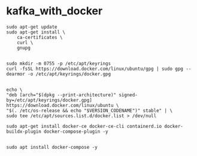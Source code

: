 # kafka_with_docker



    sudo apt-get update
    sudo apt-get install \
        ca-certificates \
        curl \
        gnupg


    sudo mkdir -m 0755 -p /etc/apt/keyrings
    curl -fsSL https://download.docker.com/linux/ubuntu/gpg | sudo gpg --dearmor -o /etc/apt/keyrings/docker.gpg


    echo \
    "deb [arch="$(dpkg --print-architecture)" signed-by=/etc/apt/keyrings/docker.gpg] https://download.docker.com/linux/ubuntu \
    "$(. /etc/os-release && echo "$VERSION_CODENAME")" stable" | \
    sudo tee /etc/apt/sources.list.d/docker.list > /dev/null

    sudo apt-get install docker-ce docker-ce-cli containerd.io docker-buildx-plugin docker-compose-plugin -y


    sudo apt install docker-compose -y
